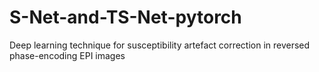 # S-Net-and-TS-Net-pytorch
Deep learning technique for susceptibility artefact correction in reversed phase-encoding EPI images
